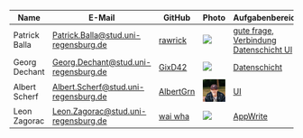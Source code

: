 | Name | E-Mail | GitHub | Photo | Aufgabenbereich |
|-|-|-|-|-|
| Patrick Balla | Patrick.Balla@stud.uni-regensburg.de | [rawrick](https://github.com/rawrick) | ![](./img/patrick.jpg) | [gute frage, Verbindung Datenschicht UI]() |
| Georg Dechant | Georg.Dechant@stud.uni-regensburg.de | [GixD42](https://github.com/GixD42) | ![](./img/georg.jpg) | [Datenschicht]() |
| Albert Scherf | Albert.Scherf@stud.uni-regensburg.de | [AlbertGrn](https://github.com/AlbertGrn) | ![](./img/albert.jpg) | [UI]()  |
| Leon Zagorac | Leon.Zagorac@stud.uni-regensburg.de | [wai wha](https://github.com/waiwha-project) | ![](./img/leon.jpg) | [AppWrite]() |
